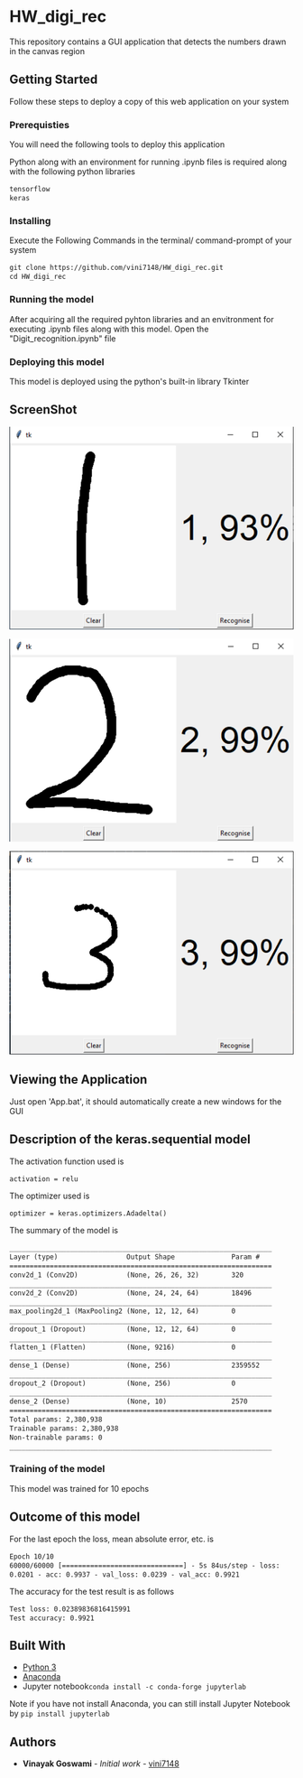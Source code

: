 # HW_digi_rec

This repository contains a GUI application that detects the numbers drawn in the canvas region

## Getting Started

Follow these steps to deploy a copy of this web application on your system

### Prerequisties

You will need the following tools to deploy this application

Python along with an environment for running .ipynb files is required along with the following python libraries
```
tensorflow
keras
```


### Installing

Execute the Following Commands in the terminal/ command-prompt of your system

```
git clone https://github.com/vini7148/HW_digi_rec.git
cd HW_digi_rec
```

### Running the model

After acquiring all the required pyhton libraries and an envitronment for executing .ipynb files along with this model. Open the "Digit_recognition.ipynb" file

### Deploying this model 

This model is deployed using the python's built-in library Tkinter

## ScreenShot

![Recognizer_1](https://github.com/vini7148/HW_digi_rec/blob/master/ss/1.png)


![Recognizer_2](https://github.com/vini7148/HW_digi_rec/blob/master/ss/2.png)


![Recognizer_3](https://github.com/vini7148/HW_digi_rec/blob/master/ss/3.png)

## Viewing the Application

Just open 'App.bat', it should automatically create a new windows for the GUI

## Description of the keras.sequential model

The activation function used is
```
activation = relu
```
The optimizer used is
```
optimizer = keras.optimizers.Adadelta()
```
The summary of the model is 
```
_________________________________________________________________
Layer (type)                 Output Shape              Param #   
=================================================================
conv2d_1 (Conv2D)            (None, 26, 26, 32)        320       
_________________________________________________________________
conv2d_2 (Conv2D)            (None, 24, 24, 64)        18496     
_________________________________________________________________
max_pooling2d_1 (MaxPooling2 (None, 12, 12, 64)        0         
_________________________________________________________________
dropout_1 (Dropout)          (None, 12, 12, 64)        0         
_________________________________________________________________
flatten_1 (Flatten)          (None, 9216)              0         
_________________________________________________________________
dense_1 (Dense)              (None, 256)               2359552   
_________________________________________________________________
dropout_2 (Dropout)          (None, 256)               0         
_________________________________________________________________
dense_2 (Dense)              (None, 10)                2570      
=================================================================
Total params: 2,380,938
Trainable params: 2,380,938
Non-trainable params: 0
_________________________________________________________________
```
### Training of the model

This model was trained for 10 epochs

## Outcome of this model

For the last epoch the loss, mean absolute error, etc. is
```
Epoch 10/10
60000/60000 [==============================] - 5s 84us/step - loss: 0.0201 - acc: 0.9937 - val_loss: 0.0239 - val_acc: 0.9921
```

The accuracy for the test result is as follows
```
Test loss: 0.02389836816415991
Test accuracy: 0.9921
```

## Built With

* [Python 3](https://www.python.org/ftp/python/3.8.0/python-3.8.0.exe)
* [Anaconda](https://www.anaconda.com/distribution/#download-section)
* Jupyter notebook```conda install -c conda-forge jupyterlab```

Note if you have not install Anaconda, you can still install Jupyter Notebook by ```pip install jupyterlab```


## Authors

* **Vinayak Goswami** - *Initial work* - [vini7148](https://github.com/vini7148)